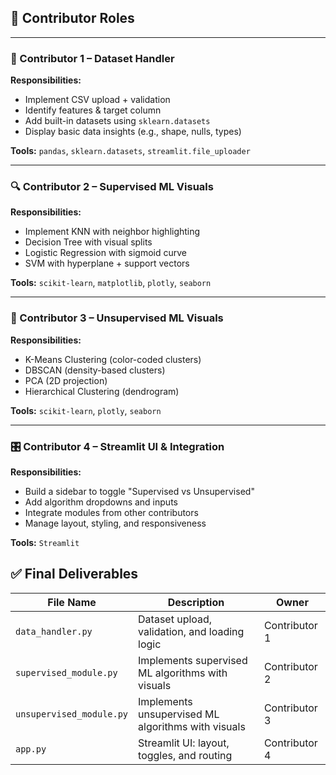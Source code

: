 ## 👤 Contributor Roles

---

### 🧾 Contributor 1 – Dataset Handler

**Responsibilities:**
- Implement CSV upload + validation
- Identify features & target column
- Add built-in datasets using `sklearn.datasets`
- Display basic data insights (e.g., shape, nulls, types)

**Tools:** `pandas`, `sklearn.datasets`, `streamlit.file_uploader`

---

### 🔍 Contributor 2 – Supervised ML Visuals

**Responsibilities:**
- Implement KNN with neighbor highlighting
- Decision Tree with visual splits
- Logistic Regression with sigmoid curve
- SVM with hyperplane + support vectors

**Tools:** `scikit-learn`, `matplotlib`, `plotly`, `seaborn`

---

### 🧭 Contributor 3 – Unsupervised ML Visuals

**Responsibilities:**
- K-Means Clustering (color-coded clusters)
- DBSCAN (density-based clusters)
- PCA (2D projection)
- Hierarchical Clustering (dendrogram)

**Tools:** `scikit-learn`, `plotly`, `seaborn`

---

### 🎛️ Contributor 4 – Streamlit UI & Integration

**Responsibilities:**
- Build a sidebar to toggle "Supervised vs Unsupervised"
- Add algorithm dropdowns and inputs
- Integrate modules from other contributors
- Manage layout, styling, and responsiveness

**Tools:** `Streamlit`

## ✅ Final Deliverables

| File Name                | Description                                        | Owner           |
|--------------------------|----------------------------------------------------|-----------------|
| `data_handler.py`        | Dataset upload, validation, and loading logic      | Contributor 1   |
| `supervised_module.py`   | Implements supervised ML algorithms with visuals   | Contributor 2   |
| `unsupervised_module.py` | Implements unsupervised ML algorithms with visuals | Contributor 3   |
| `app.py`                 | Streamlit UI: layout, toggles, and routing         | Contributor 4   |

